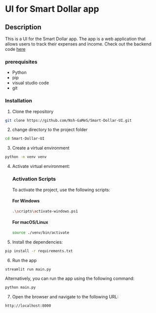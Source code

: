 # UI for Smart Dollar app

## Description
This is a UI for the Smart Dollar app. The app is a web application that allows users to track their expenses and income. Check out the backend code [here](https://github.com/Nsh-GaMeS/cuHacking6)

### prerequisites
- Python
- pip 
- visual studio code
- git 

### Installation
1. Clone the repository
```bash
git clone https://github.com/Nsh-GaMeS/Smart-Dollar-UI.git
```
2. change directory to the project folder
```bash
cd Smart-Dollar-UI
```
3. Create a virtual environment
```bash
python -m venv venv
```
4. Activate virtual environment:    
    ### Activation Scripts
    To activate the project, use the following scripts:

    #### For Windows
    ```bash
    .\scripts\activate-windows.ps1
    ```

    #### For macOS/Linux
    ```bash
    source ./venv/bin/activate
    ```
5. Install the dependencies: 
```bash
pip install -r requirements.txt
```
6. Run the app
```bash
streamlit run main.py 
```
Alternatively, you can run the app using the following command:
```bash
python main.py
```
7. Open the browser and navigate to the following URL:
```bash
http://localhost:8000
```
